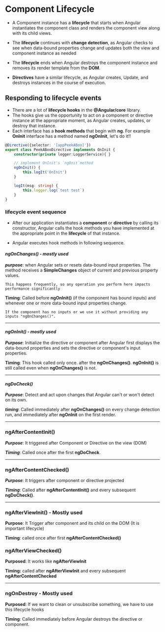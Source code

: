 # Component Lifecycle

* A Component instance has a **lifecycle** that starts when Angular instantiates the component class and renders the component view along with its child views.

* The **lifecycle** continues with **change detection**, as Angular checks to see when data-bound properties change and updates both the view and component instance as needed

* The **lifecycle** ends when Angular destroys the component instance and removes its render template from the **DOM**.

* **Directives** have a similar lifecycle, as Angular creates, Update, and destroys instances in the course of execution.


## Responding to lifecycle events

* There are a lot of **lifecycle hooks** in the **@Angular/core** library.
* The hooks give us the opportunity to act on a component or directive instance at the appropriate moment, as Angular creates, updates, or destroy that instance.
* Each interface has a **hook methods** that begin with **ng**. For example **OnInit** interface has a method named **ngOnInit**, let's do it!!

```ts
@Directive({selector: '[appPeekABoo]'})
export class PeekABooDirective implements OnInit {
    constructor(private logger:LoggerService){ }

    // implement OnInit's `ngOnit`method
    ngOnInit() {
        this.logIt('OnInit')
    }

    logIt(msg: string) {
        this.logger.log(`test test`)
    }
}
```

### lifecycle event sequence
* After our application instantiates a **component** or **directive** by calling its constructor, Angular calls the hook methods you have implemented at the appropriate point in the **lifecycle** of that instance.

* Angular executes hook methods in following sequence.

#### ***ngOnChanges() - mostly used***

***purpose***: when Angular sets or resets data-bound input properties. The method receives a **SimpleChanges** object of current and previous property values.

`This happens frequently, so any operation you perform here impacts performance significantly` 

**Timing**: Called before **ngOnInit()** (if the component has bound inputs) and whenever one or more data-bound input properties change.

`If the component has no inputs or we use it without providing any inputs "ngOnChanges()".`

<hr />

#### ***ngOnInit() - mostly used***

***Purpose***: Initialize the directive or component after Angular first displays the data-bound properties and sets the directive or component's input properties.

**Timing**: This hook called only once. after the **ngOnChanges()**. **ngOnInit()** is still called even when **ngOnChanges()** is not.

<hr />

#### ***ngDoCheck()*** 

***Purpose***: Detect and act upon changes that Angular can't or won't detect on its own.

***timing***: Called immediately after **ngOnChanges()** on every change detection run, and immediately after **ngOnInit** on the first render.

<hr />

### **ngAfterContentInit()**

***Purpose***: It triggered after Component or Directive on the view (DOM)

***Timing***: Called once after the first **ngDoCheck**.

<hr />

### **ngAfterContentChecked()**

***Purpose***: It triggers after component or directive projected

***Timing***: Called after **ngAfterContentInit()** and every subsequent **ngDoCheck()**.

<hr />

### **ngAfterViewInit() - Mostly used**

**Purpose**: It Trigger after component and its child on the DOM (It is important lifecycle)

**Timing**: called once after first **ngAfterContentChecked()**

### **ngAfterViewChecked()**

**Purposed**: It works like **ngAfterViewInit**

**Timing:** called after **ngAfterViewInit** and every subsequent **ngAfterContentChecked**

<hr />

### **ngOnDestroy - Mostly used**

**Purposed**: If we want to clean or unsubscribe something, we have to use this lifecycle hooks

**Timing**: Called immediately before Angular destroys the directive or component.